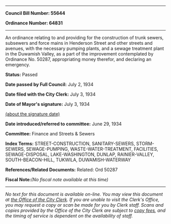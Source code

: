 

********

**Council Bill Number: 55644**
   
**Ordinance Number: 64831**
********

 An ordinance relating to and providing for the construction of trunk sewers, subsewers and force mains in Henderson Street and other streets and avenues, with the necessary pumping plants, and a sewage treatment plant in the Duwamish Valley, as a part of the improvement contemplated by Ordinance No. 50287, appropriating money therefor, and declaring an emergency.

**Status:** Passed
   
**Date passed by Full Council:** July 2, 1934
   
**Date filed with the City Clerk:** July 3, 1934
   
**Date of Mayor's signature:** July 3, 1934
   
[(about the signature date)](/~public/approvaldate.htm)
   
   
   
**Date introduced/referred to committee:** June 29, 1934
   
**Committee:** Finance and Streets & Sewers
   
   
**Index Terms:** STREET-CONSTRUCTION, SANITARY-SEWERS, STORM-SEWERS, SEWAGE-PUMPING, WASTE-WATER-TREATMENT, FACILITIES, SEWAGE-DISPOSAL, LAKE-WASHINGTON, DUNLAP, RAINIER-VALLEY, SOUTH-BEACON-HILL, TUKWILA, DUWAMISH-WATERWAY

**References/Related Documents:** Related: Ord 50287

**Fiscal Note:**_(No fiscal note available at this time)_
********

_No text for this document is available on-line. You may view this document at [the Office of the City Clerk](http://www.seattle.gov/leg/clerk/contactUs.htm). If you are unable to visit the Clerk's Office, you may request a copy or scan be made for you by Clerk staff. Scans and copies provided by the Office of the City Clerk are subject to [copy fees](http://clerk.seattle.gov/~public/clerkfees.htm), and the timing of service is dependent on the availability of staff._

